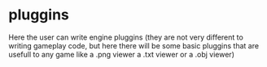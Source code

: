 # pluggins
Here the user can write engine pluggins 
(they are not very different to writing gameplay code, but here there will be some basic pluggins that are usefull to any game like a .png viewer a .txt viewer or a .obj viewer)